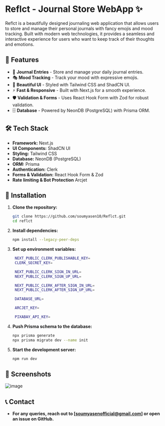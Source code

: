 # Reflct - Journal Store WebApp ✨

Reflct is a beautifully designed journaling web application that allows users to store and manage their personal journals with fancy emojis and mood tracking. Built with modern web technologies, it provides a seamless and interactive experience for users who want to keep track of their thoughts and emotions.

## 🚀 Features
- 📖 **Journal Entries** - Store and manage your daily journal entries.
- 🎭 **Mood Tracking** - Track your mood with expressive emojis.
- 🎨 **Beautiful UI** - Styled with Tailwind CSS and ShadCN UI.
- ⚡ **Fast & Responsive** - Built with Next.js for a smooth experience.
- 🛡 **Validation & Forms** - Uses React Hook Form with Zod for robust validation.
- 🗄 **Database** - Powered by NeonDB (PostgreSQL) with Prisma ORM.

## 🛠 Tech Stack
- **Framework:** Next.js
- **UI Components:** ShadCN UI
- **Styling:** Tailwind CSS
- **Database:** NeonDB (PostgreSQL)
- **ORM:** Prisma
- **Authentication:** Clerk
- **Forms & Validation:** React Hook Form & Zod
- **Rate limiting & Bot Protection** Arcjet

## 🔧 Installation

1. **Clone the repository:**
   ```bash
   git clone https://github.com/soumyasen10/Reflct.git
   cd reflct
2. **Install dependencies:**
   ```bash
   npm install --legacy-peer-deps
3. **Set up environment variables:**
   ```bash
    NEXT_PUBLIC_CLERK_PUBLISHABLE_KEY=
    CLERK_SECRET_KEY=

    NEXT_PUBLIC_CLERK_SIGN_IN_URL=
    NEXT_PUBLIC_CLERK_SIGN_UP_URL=

    NEXT_PUBLIC_CLERK_AFTER_SIGN_IN_URL=
    NEXT_PUBLIC_CLERK_AFTER_SIGN_UP_URL=

    DATABASE_URL=

    ARCJET_KEY=

    PIXABAY_API_KEY=
4. **Push Prisma schema to the database:**
   ```bash
   npx prisma generate
   npx prisma migrate dev --name init
5. **Start the development server:**
   ```bash
   npm run dev

## 📸 Screenshots
![image](https://github.com/user-attachments/assets/6d3da407-7786-4755-ba7d-1f2a054d6125)

## 📞 Contact
- **For any queries, reach out to [soumyasenofficial@gmail.com] or open an issue on GitHub.**

